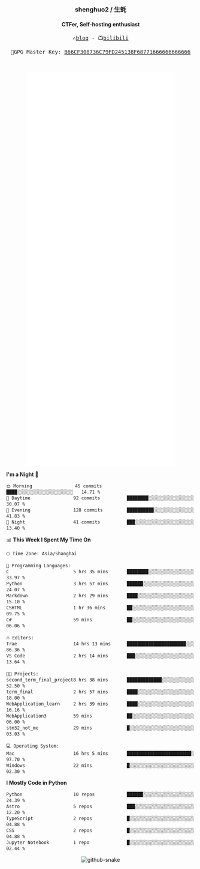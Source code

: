 <h3 align="center"> shenghuo2 / 生蚝 </h3>
<h4 align="center" >CTFer, Self-hosting enthusiast</h3>


<p align="center">
  <samp>
    ✍️<a href="https://blog.shenghuo2.top/">blog</a> -
    📺<a href="https://space.bilibili.com/85894935">bilibili</a>
  </samp>
</p>
<p align="center">
  <samp>
     🔐GPG Master Key: <a align="center" href="https://github.com/shenghuo2.gpg">B66CF308736C79FD245138F68771666666666666</a>
  </samp>
</p>
<br>
<p align="center">
  <a href="https://github.com/shenghuo2">
    <img width="400" align="top" src="https://github.com/shenghuo2/shenghuo2/blob/main/metrics.left.svg" />
  </a>
  <a href="https://github.com/shenghuo2">
    <img width="400" align="top" src="https://github.com/shenghuo2/shenghuo2/blob/main/metrics.right.svg" />
  </a>
</p>


<!--START_SECTION:waka-->
**I'm a Night 🦉** 

```text
🌞 Morning                45 commits          ████░░░░░░░░░░░░░░░░░░░░░   14.71 % 
🌆 Daytime                92 commits          ████████░░░░░░░░░░░░░░░░░   30.07 % 
🌃 Evening                128 commits         ██████████░░░░░░░░░░░░░░░   41.83 % 
🌙 Night                  41 commits          ███░░░░░░░░░░░░░░░░░░░░░░   13.40 % 
```


📊 **This Week I Spent My Time On** 

```text
🕑︎ Time Zone: Asia/Shanghai

💬 Programming Languages: 
C                        5 hrs 35 mins       ████████░░░░░░░░░░░░░░░░░   33.97 % 
Python                   3 hrs 57 mins       ██████░░░░░░░░░░░░░░░░░░░   24.07 % 
Markdown                 2 hrs 29 mins       ████░░░░░░░░░░░░░░░░░░░░░   15.10 % 
CSHTML                   1 hr 36 mins        ██░░░░░░░░░░░░░░░░░░░░░░░   09.75 % 
C#                       59 mins             ██░░░░░░░░░░░░░░░░░░░░░░░   06.06 % 

🔥 Editors: 
Trae                     14 hrs 13 mins      ██████████████████████░░░   86.36 % 
VS Code                  2 hrs 14 mins       ███░░░░░░░░░░░░░░░░░░░░░░   13.64 % 

🐱‍💻 Projects: 
second_term_final_project8 hrs 38 mins       █████████████░░░░░░░░░░░░   52.50 % 
term_final               2 hrs 57 mins       ████░░░░░░░░░░░░░░░░░░░░░   18.00 % 
WebApplication_learn     2 hrs 39 mins       ████░░░░░░░░░░░░░░░░░░░░░   16.16 % 
WebApplication3          59 mins             ██░░░░░░░░░░░░░░░░░░░░░░░   06.00 % 
stm32_not_me             29 mins             █░░░░░░░░░░░░░░░░░░░░░░░░   03.03 % 

💻 Operating System: 
Mac                      16 hrs 5 mins       ████████████████████████░   97.70 % 
Windows                  22 mins             █░░░░░░░░░░░░░░░░░░░░░░░░   02.30 % 
```

**I Mostly Code in Python** 

```text
Python                   10 repos            ██████░░░░░░░░░░░░░░░░░░░   24.39 % 
Astro                    5 repos             ███░░░░░░░░░░░░░░░░░░░░░░   12.20 % 
TypeScript               2 repos             █░░░░░░░░░░░░░░░░░░░░░░░░   04.88 % 
CSS                      2 repos             █░░░░░░░░░░░░░░░░░░░░░░░░   04.88 % 
Jupyter Notebook         1 repo              █░░░░░░░░░░░░░░░░░░░░░░░░   02.44 % 
```




<!--END_SECTION:waka-->


<div align="center">
  <picture>
    <source media="(prefers-color-scheme: dark)" srcset="https://gist.githubusercontent.com/shenghuo2/bfce20b14ab0484cef03bae6e60e0b3a/raw/github-snake-dark.svg" />
    <source media="(prefers-color-scheme: light)" srcset="https://gist.githubusercontent.com/shenghuo2/bfce20b14ab0484cef03bae6e60e0b3a/raw/github-snake.svg" />
    <img alt="github-snake" src="https://gist.githubusercontent.com/shenghuo2/bfce20b14ab0484cef03bae6e60e0b3a/raw/github-snake.svg" />
  </picture>
</div>

<!--
**shenghuo2/shenghuo2** is a ✨ _special_ ✨ repository because its `README.md` (this file) appears on your GitHub profile.

Here are some ideas to get you started:

- 🔭 I’m currently working on ...
- 🌱 I’m currently learning ...
- 👯 I’m looking to collaborate on ...
- 🤔 I’m looking for help with ...
- 💬 Ask me about ...
- 📫 How to reach me: ...
- 😄 Pronouns: ...
- ⚡ Fun fact: ...
-->
